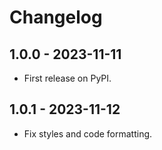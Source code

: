 # Changelog

## 1.0.0 - 2023-11-11

-   First release on PyPI.

## 1.0.1 - 2023-11-12

-   Fix styles and code formatting.
